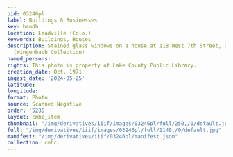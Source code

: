 ```yaml
---
pid: 03246pl
label: Buildings & Businesses
key: bandb
location: Leadville (Colo.)
keywords: Buildings, Houses
description: Stained glass windows on a house at 118 West 7th Street, October 1971
  (Wingenbach Collection)
named_persons: 
rights: This photo is property of Lake County Public Library.
creation_date: Oct. 1971
ingest_date: '2024-05-25'
latitude: 
longitude: 
format: Photo
source: Scanned Negative
order: '5235'
layout: cmhc_item
thumbnail: "/img/derivatives/iiif/images/03246pl/full/250,/0/default.jpg"
full: "/img/derivatives/iiif/images/03246pl/full/1140,/0/default.jpg"
manifest: "/img/derivatives/iiif/03246pl/manifest.json"
collection: cmhc
---
```

